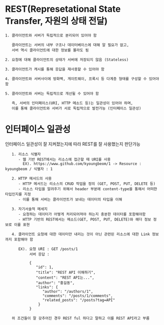 # REST(Represetational State Transfer, 자원의 상태 전달) 
    1. 클라이언트와 서버가 독립적으로 분리되어 있어야 함
    
       클라이언트는 서버의 내부 구조나 데이터베이스에 대해 알 필요가 없고, 
       서버 역시 클라이언트에 대한 정보를 몰라도 됨
    
    2. 요청에 대해 클라이언트의 상태가 서버에 저장되지 않음 (Stateless)
    
    3. 클라이언트가 캐시를 통해 응답을 재사용할 수 있어야 함
    
    4. 클라이언트와 서버사이에 방화벽, 게이트웨이, 프록시 등 다계층 형태를 구성할 수 있어야 함
    
    5. 클라이언트와 서버는 독립적으로 개선될 수 있어야 함
    
       즉, 서버의 인터페이스(URI, HTTP 메소드 등)는 일관성이 있어야 하며, 
       이를 통해 클라이언트와 서버가 서로 독립적으로 발전가능 (인터페이스 일관성)

# 인터페이스 일관성
  인터페이스 일관성이 잘 지켜졌는지에 따라 REST를 잘 사용했는지 판단가능
    
       1. 리소스 식별자
          - 웹 기반 REST에서는 리소스에 접근할 때 URI를 사용
            EX). https://www.github.com/kyoungbeom/1 -> Resource : kyoungbeom / 식별자 : 1

       2. HTTP 메서드의 사용
          - HTTP 메서드는 리소스의 CRUD 작업을 정의 (GET, POST, PUT, DELETE 등)
          - 리소스 타입을 알려주기 위해서 header 부분에 content-type을 통해서 어떠한 타입인지를 지정
          - 이를 통해 서버는 클라이언트가 보내는 데이터의 타입을 이해

       3. 자기서술적 메세지
          - 요청하는 데이터가 어떻게 처리되어져야 하는지 충분한 데이터를 포함해야함
          - HTTP 기반의 REST에서는 메소드(GET, POST, PUT, DELETE)와 헤더 정보 정보로 이를 표현

       4. 클라이언트 요청에 대한 데이터만 내리는 것이 아닌 관련된 리소스에 대한 Link 정보까지 포함해야 함
          
          EX). 요청 URI : GET /posts/1 
               서버 응답 : 
               
               {
                  "id": 1,
                  "title": "REST API 이해하기",
                  "content": "REST API는...",
                  "author": "홍길동",
                  "links": {
                     "author": "/authors/1",
                     "comments": "/posts/1/comments",
                     "related_posts": "/posts?tag=API"
                   }    
               }

       위 조건들이 잘 갖추어진 경우 REST ful 하다고 말하고 이를 REST API라고 부름
            
  
